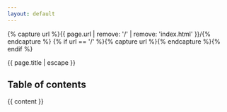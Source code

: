 ```yaml
---
layout: default
---
```


{% capture url %}{{ page.url | remove: '/' | remove: 'index.html' }}/{% endcapture %}
{% if url == '/' %}{% capture url %}{% endcapture %}{% endif %}

<script src="toc.min.js"></script>

<div id="baner-contact">
  <div class="wrapper font-green">{{ page.title | escape }}</div>
</div>

<article id="post">
  <div class="block">
    <div class="wrapper clearfix">
      <div class="post-content">
        <div class="post clearfix">
          <!-- <div class="post-header clearfix">
            <figure>
              <div class="image">
                <img src="/img/members/{{ page.author_login | escape }}.jpg" alt="{{ page.author | escape }}"/></div>
            </figure>
            <div class="title">
              {{ page.date | date: "%-d %B %Y" }} | <strong>{{ page.author | escape }}</strong>
              <br/><br/>
            </div>
          </div> -->
          <div class="post-rows">
            <div class="toc">
              <h1>Table of contents</h1>
              <div id="toc"></div>
            </div>
            <div class="text">
              {{ content }}
            </div>
          </div>
        </div>
      </div>
    </div>
  </div>
</article>

<link rel="stylesheet" href="/res/pygments-github.css" />

<script>
  $('#toc').toc({
    'selectors': 'h1,h2', //elements to use as headings
    'container': '.text', //element to find all selectors in
    'smoothScrolling': true, //enable or disable smooth scrolling on click
    'prefix': 'toc', //prefix for anchor tags and class names
    'highlightOnScroll': true, //add class to heading that is currently in focus
    'highlightOffset': 100 //offset to trigger the next headline
  });
</script>

<script>
  $(function() {
    if ($(window).scrollTop() > ($('.text').offset().top + $('.text').outerHeight() - $('.toc').outerHeight()) ) {
      $('.toc').addClass('stick-bottom');
    } else if ($(window).scrollTop() > $('.text').offset().top) {
      $('.toc').addClass('fixed');
    } else {
      $('.toc').addClass('stick-top');
    }

    $(document).on("scroll", function() {
      if ($(window).scrollTop() > ($('.text').offset().top + $('.text').outerHeight() - $('.toc').outerHeight()) ) {
        $('.toc').removeClass('stick-top').removeClass('fixed').addClass('stick-bottom');
      } else if ($(window).scrollTop() > $('.text').offset().top) {
        $('.toc').removeClass('stick-top').removeClass('stick-bottom').addClass('fixed');
      } else {
        $('.toc').removeClass('stick-bottom').removeClass('fixed').addClass('stick-top');
      }
    });
  })
</script>
